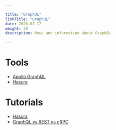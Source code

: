 ```yaml
---

title: "GraphQL"  
linkTitle: "GraphQL"  
date: 2020-07-12  
weight: 70  
description: News and information about GraphQL

---
```


# Tools

*   [Apollo GraphQL](https://www.apollographql.com/)
*   [Hasura](https://hasura.io/)

# Tutorials

*   [Hasura](https://hasura.io/learn/)
*   [GraphQL vs REST vs gRPC](https://nordicapis.com/when-to-use-what-rest-graphql-webhooks-grpc/)
